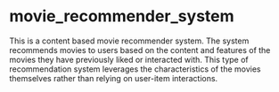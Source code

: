 # movie_recommender_system
This is a content based movie recommender system. The system recommends movies to users based on the content and features of the movies they have previously liked or interacted with. This type of recommendation system leverages the characteristics of the movies themselves rather than relying on user-item interactions.
